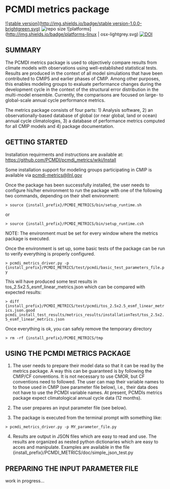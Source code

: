 PCMDI metrics package
======
[![stable version](http://img.shields.io/badge/stable version-1.0.0-brightgreen.svg)](https://github.com/PCMDI/pcmdi_metrics/releases/tag/1.0.0)
![repo size](https://reposs.herokuapp.com/?path=PCMDI/pcmdi_metrics)
![platforms](http://img.shields.io/badge/platforms-linux | osx-lightgrey.svg)
[![DOI](http://img.shields.io/badge/DOI-10.5281/zenodo.xxxxx-orange.svg)](http://doi.org/10.5281/zenodo.xxxxx)

SUMMARY
-------

The PCMDI metrics package is used to objectively compare results from climate models with observations using well-established statistical tests. Results are produced in the context of all model simulations that have been contributed to CMIP5 and earlier phases of CMIP.  Among other purposes, this enables modeling groups to exaluate performance changes during the development cycle in the context of the structural error distribution in the multi-model ensemble. Currently, the comparisons are focused on large- to global-scale annual cycle performance metrics.

The metrics package consists of four parts: 1) Analysis software, 2) an observationally-based database of global (or near global, land or ocean) annual cycle climatologies, 3) a database of performance metrics computed for all CMIP models and 4) package documentation.


GETTING STARTED
----------------

Installation requirments and instructions are available at: https://github.com/PCMDI/pcmdi_metrics/wiki/Install

Some installation support for modeling groups participating in CMIP is available via pcmdi-metrics@llnl.gov

Once the package has been successfully installed, the user needs to configure his/her environment to run the package with one of the following two commands, depending on their shell environment:

```> source {install_prefix}/PCMDI_METRICS/bin/setup_runtime.sh```

or

```> source {install_prefix}/PCMDI_METRICS/bin/setup_runtime.csh```

NOTE:  The environment must be set for every window where the metrics package is executed.

Once the environment is set up, some basic tests of the package can be run to verify everything is properly configured.  

```> pcmdi_metrics_driver.py -p {install_prefix}/PCMDI_METRICS/test/pcmdi/basic_test_parameters_file.py```

This will have produced some test results in tos_2.5x2.5_esmf_linear_metrics.json which can be compared with expected results: 

```> diff {install_prefix}/PCMDI_METRICS/test/pcmdi/tos_2.5x2.5_esmf_linear_metrics.json.good pcmdi_install_test_results/metrics_results/installationTest/tos_2.5x2.5_esmf_linear_metrics.json```

Once everything is ok, you can safely remove the temporary directory

```> rm -rf {install_prefix}/PCMDI_METRICS/tmp```


USING THE PCMDI METRICS PACKAGE
-----------------------------------

1) The user needs to prepare their model data so that it can be read by the metrics package.  A way this can be guaranteed is by following the CMIP/CF conventions. It is not necessary to use CMOR, but CF conventions need to followed.  The user can map their variable names to to those used in CMIP (see parameter file below), i.e., their data does not have to use the PCMDI variable names.  At present, PCMDIs metrics package expect climatological annual cycle data (12 months).

2) The user prepares an input parameter file (see below).  

3) The package is executed from the terminal prompt with something like:

```> pcmdi_metrics_driver.py -p MY_parameter_file.py```   

4) Results are output in JSON files which are easy to read and use. The results are organized as nested python dictionaries which are easy to acces and manipulate.  Examples are available in the file {install_prefix}/PCMDI_METRICS/doc/simple_json_test.py    


PREPARING THE INPUT PARAMETER FILE
----------------------------------

work in progress...

